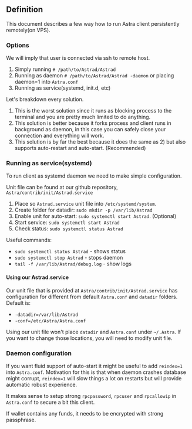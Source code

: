## Definition

This document describes a few way how to run Astra client persistently remotely(on VPS).

### Options

We will imply that user is connected via ssh to remote host.

1. Simply running `# /path/to/Astrad/Astrad`
2. Running as daemon `# /path/to/Astrad/Astrad -daemon` or placing daemon=1 into `Astra.conf`
3. Running as service(systemd, init.d, etc)

Let's breakdown every solution. 

1. This is the worst solution since it runs as blocking process to the terminal and you are pretty much limited to do anything. 
2. This solution is better because it forks process and client runs in background as daemon, in this case you can safely close your connection and everything will work.
3. This solution is by far the best because it does the same as 2) but also supports auto-restart and auto-start. (Recommended)

### Running as service(systemd)

To run client as systemd daemon we need to make simple configuration. 

Unit file can be found at our github repository, `Astra/contrib/init/Astrad.service`

1. Place so `Astrad.service` unit file into `/etc/systemd/system`. 
2. Create folder for datadir: `sudo mkdir -p /var/lib/Astrad`
3. Enable unit for auto-start: `sudo systemctl start Astrad`. (Optional)
4. Start service: `sudo systemctl start Astrad`
5. Check status: `sudo systemctl status Astrad`

Useful commands:

* `sudo systemctl status Astrad` - shows status
* `sudo systemctl stop Astrad` - stops daemon
* `tail -f /var/lib/Astrad/debug.log` - show logs

#### Using our Astrad.service

Our unit file that is provided at `Astra/contrib/init/Astrad.service` has configuration for different from default `Astra.conf` and `datadir` folders. 
Default is: 

* `-datadir=/var/lib/Astrad`
* `-conf=/etc/Astra/Astra.conf`

Using our unit file won't place `datadir` and `Astra.conf` under `~/.Astra`. If you want to change those locations, you will need to modify unit file. 

### Daemon configuration

If you want fluid support of auto-start it might be useful to add `reindex=1` into `Astra.conf`. Motivation for this is that when daemon crashes database might corrupt, `reindex=1` will slow things a lot on restarts but will provide automatic robust experience.

It makes sense to setup strong `rpcpassword`, `rpcuser` and `rpcallowip` in `Astra.conf` to secure a bit this client.

If wallet contains any funds, it needs to be encrypted with strong passphrase. 
